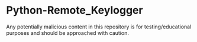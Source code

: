 # Python-Remote_Keylogger

Any potentially malicious content in this repository
is for testing/educational purposes and should be approached with caution.
